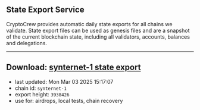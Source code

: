 ## State Export Service
CryptoCrew provides automatic daily state exports for all chains we validate. State export files can be used as genesis files and are a snapshot of the current blockchain state, including all validators, accounts, balances and delegations.

---
**Download: [synternet-1 state export](https://dl-eu2.ccvalidators.com/SERVICE/synternet/synternet-1_export_3938426.json)**
---

- last updated: Mon Mar 03 2025 15:17:07
- chain id: `synternet-1`
- export height: `3938426`
- use for: airdrops, local tests, chain recovery
